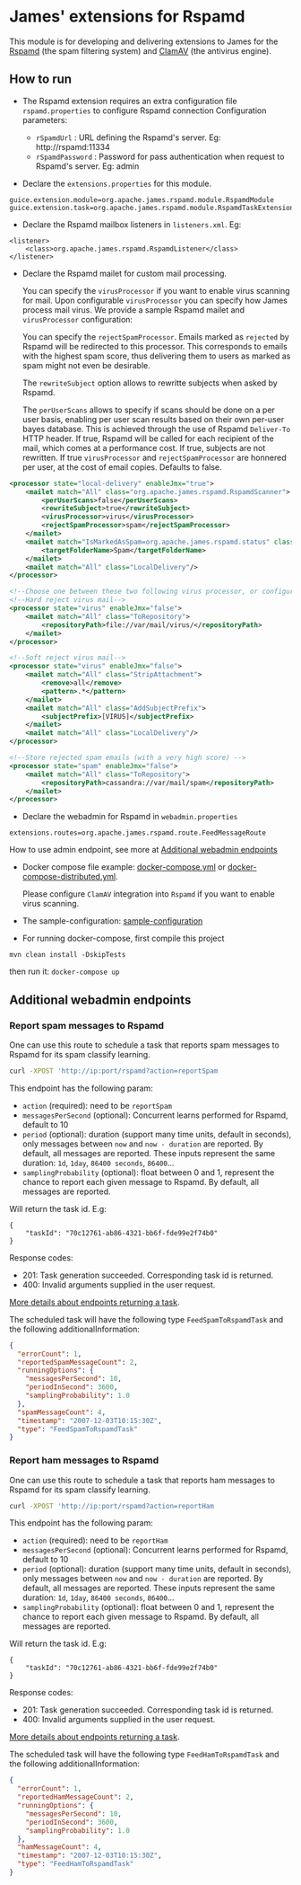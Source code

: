 # James' extensions for Rspamd

This module is for developing and delivering extensions to James for the [Rspamd](https://rspamd.com/) (the spam filtering system)
and [ClamAV](https://www.clamav.net/) (the antivirus engine).

## How to run

- The Rspamd extension requires an extra configuration file `rspamd.properties` to configure Rspamd connection
Configuration parameters:
    - `rSpamdUrl` : URL defining the Rspamd's server. Eg: http://rspamd:11334
    - `rSpamdPassword` : Password for pass authentication when request to Rspamd's server. Eg: admin
  
- Declare the `extensions.properties` for this module.

```
guice.extension.module=org.apache.james.rspamd.module.RspamdModule
guice.extension.task=org.apache.james.rspamd.module.RspamdTaskExtensionModule
```

- Declare the Rspamd mailbox listeners in `listeners.xml`. Eg:

```
<listener>
    <class>org.apache.james.rspamd.RspamdListener</class>
</listener>
```

- Declare the Rspamd mailet for custom mail processing. 

  You can specify the `virusProcessor` if you want to enable virus scanning for mail. Upon configurable `virusProcessor`
you can specify how James process mail virus. We provide a sample Rspamd mailet and `virusProcessor` configuration:

  You can specify the `rejectSpamProcessor`. Emails marked as `rejected` by Rspamd will be redirected to this
processor. This corresponds to emails with the highest spam score, thus delivering them to users as marked as spam 
might not even be desirable.

  The `rewriteSubject` option allows to rewritte subjects when asked by Rspamd.
  
  The `perUserScans` allows to specify if scans should be done on a per user basis, enabling per user scan results based on 
  their own per-user bayes database. This is achieved through the use of Rspamd `Deliver-To` HTTP header. If true, Rspamd 
  will be called for each recipient of the mail, which comes at a performance cost. If true, subjects are not rewritten.
  If true `virusProcessor` and `rejectSpamProcessor` are honnered per user, at the cost of email copies.
  Defaults to false.
  
```xml
<processor state="local-delivery" enableJmx="true">
    <mailet match="All" class="org.apache.james.rspamd.RspamdScanner">
        <perUserScans>false</perUserScans>
        <rewriteSubject>true</rewriteSubject>
        <virusProcessor>virus</virusProcessor>
        <rejectSpamProcessor>spam</rejectSpamProcessor>
    </mailet>
    <mailet match="IsMarkedAsSpam=org.apache.james.rspamd.status" class="WithStorageDirective">
        <targetFolderName>Spam</targetFolderName>
    </mailet>
    <mailet match="All" class="LocalDelivery"/>
</processor>

<!--Choose one between these two following virus processor, or configure a custom one if you want-->
<!--Hard reject virus mail-->
<processor state="virus" enableJmx="false">
    <mailet match="All" class="ToRepository">
        <repositoryPath>file://var/mail/virus/</repositoryPath>
    </mailet>
</processor>

<!--Soft reject virus mail-->
<processor state="virus" enableJmx="false">
    <mailet match="All" class="StripAttachment">
        <remove>all</remove>
        <pattern>.*</pattern>
    </mailet>
    <mailet match="All" class="AddSubjectPrefix">
        <subjectPrefix>[VIRUS]</subjectPrefix>
    </mailet>
    <mailet match="All" class="LocalDelivery"/>
</processor>

<!--Store rejected spam emails (with a very high score) -->
<processor state="spam" enableJmx="false">
    <mailet match="All" class="ToRepository">
        <repositoryPath>cassandra://var/mail/spam</repositoryPath>
    </mailet>
</processor>
```

- Declare the webadmin for Rspamd in `webadmin.properties`

```
extensions.routes=org.apache.james.rspamd.route.FeedMessageRoute
```
How to use admin endpoint, see more at [Additional webadmin endpoints](README.md)

- Docker compose file example: [docker-compose.yml](docker-compose.yml) or [docker-compose-distributed.yml](docker-compose-distributed.yml).
  
  Please configure `ClamAV` integration into `Rspamd` if you want to enable virus scanning.
- The sample-configuration: [sample-configuration](sample-configuration)
- For running docker-compose, first compile this project 

```
mvn clean install -DskipTests
```
then run it: `docker-compose up`

## Additional webadmin endpoints

### Report spam messages to Rspamd
One can use this route to schedule a task that reports spam messages to Rspamd for its spam classify learning.

```bash
curl -XPOST 'http://ip:port/rspamd?action=reportSpam
```

This endpoint has the following param:
- `action` (required): need to be `reportSpam`
- `messagesPerSecond` (optional): Concurrent learns performed for Rspamd, default to 10
- `period` (optional): duration (support many time units, default in seconds), only messages between `now` and `now - duration` are reported. By default, 
all messages are reported. 
   These inputs represent the same duration: `1d`, `1day`, `86400 seconds`, `86400`...
- `samplingProbability` (optional): float between 0 and 1, represent the chance to report each given message to Rspamd. 
By default, all messages are reported.

Will return the task id. E.g:
```
{
    "taskId": "70c12761-ab86-4321-bb6f-fde99e2f74b0"
}
```

Response codes:
- 201: Task generation succeeded. Corresponding task id is returned.
- 400: Invalid arguments supplied in the user request.

[More details about endpoints returning a task](https://james.apache.org/server/manage-webadmin.html#Endpoints_returning_a_task).

The scheduled task will have the following type `FeedSpamToRspamdTask` and the following additionalInformation:

```json
{
  "errorCount": 1,
  "reportedSpamMessageCount": 2,
  "runningOptions": {
    "messagesPerSecond": 10,
    "periodInSecond": 3600,
    "samplingProbability": 1.0
  },
  "spamMessageCount": 4,
  "timestamp": "2007-12-03T10:15:30Z",
  "type": "FeedSpamToRspamdTask"
}
```

### Report ham messages to Rspamd
One can use this route to schedule a task that reports ham messages to Rspamd for its spam classify learning.

```bash
curl -XPOST 'http://ip:port/rspamd?action=reportHam
```

This endpoint has the following param:
- `action` (required): need to be `reportHam`
- `messagesPerSecond` (optional): Concurrent learns performed for Rspamd, default to 10
- `period` (optional): duration (support many time units, default in seconds), only messages between `now` and `now - duration` are reported. By default,
  all messages are reported.
  These inputs represent the same duration: `1d`, `1day`, `86400 seconds`, `86400`...
- `samplingProbability` (optional): float between 0 and 1, represent the chance to report each given message to Rspamd.
  By default, all messages are reported.

Will return the task id. E.g:
```
{
    "taskId": "70c12761-ab86-4321-bb6f-fde99e2f74b0"
}
```

Response codes:
- 201: Task generation succeeded. Corresponding task id is returned.
- 400: Invalid arguments supplied in the user request.

[More details about endpoints returning a task](https://james.apache.org/server/manage-webadmin.html#Endpoints_returning_a_task).

The scheduled task will have the following type `FeedHamToRspamdTask` and the following additionalInformation:

```json
{
  "errorCount": 1,
  "reportedHamMessageCount": 2,
  "runningOptions": {
    "messagesPerSecond": 10,
    "periodInSecond": 3600,
    "samplingProbability": 1.0
  },
  "hamMessageCount": 4,
  "timestamp": "2007-12-03T10:15:30Z",
  "type": "FeedHamToRspamdTask"
}
```